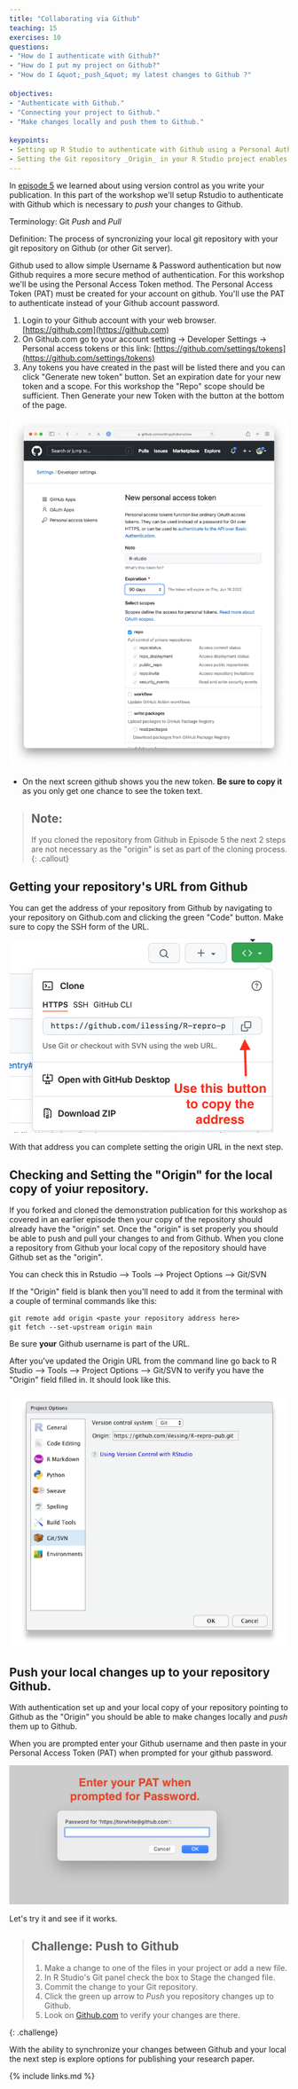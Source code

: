 ```yaml
---
title: "Collaborating via Github"
teaching: 15
exercises: 10
questions:
- "How do I authenticate with Github?"
- "How do I put my project on Github?"
- "How do I &quot;_push_&quot; my latest changes to Github ?"

objectives:
- "Authenticate with Github."
- "Connecting your project to Github."
- "Make changes locally and push them to Github."

keypoints:
- Setting up R Studio to authenticate with Github using a Personal Authentication Token (PAT).
- Setting the Git repository _Origin_ in your R Studio project enables _pushing_ and _pulling_ from your local copy of the repository to the repository on Github.
---
```


In [episode 5](../05-setup-versioning/) we learned about using version control as you write your publication.  In this part of the workshop we'll setup Rstudio to authenticate with Github which is necessary to _push_ your changes to Github.

Terminology:  Git _Push_ and _Pull_

Definition: The process of syncronizing your local git repository with your git repository on Github (or other Git server).

Github used to allow simple Username & Password authentication but now Github requires a more secure method of authentication.  For this workshop we'll be using the Personal Access Token method.  The Personal Access Token (PAT) must be created for your account on github.  You'll use the PAT to authenticate instead of your Github account password.

1. Login to your Github account with your web browser. [https://github.com](https://github.com)
1. On Github.com go to your account setting -> Developer Settings -> Personal access tokens or this link: [https://github.com/settings/tokens](https://github.com/settings/tokens)
1. Any tokens you have created in the past will be listed there and you can click "Generate new token" button.  Set an expiration date for your new token and a scope.  For this workshop the "Repo" scope should be sufficient.  Then Generate your new Token with the button at the bottom of the page.

![PAT options on GitHub](../fig/10-github-new-PAT-options.png)
* On the next screen github shows you the new token.  **Be sure to copy it** as you only get one chance to see the token text.

> ## Note: 
>
> If you cloned the repository from Github in Episode 5 the next 2 steps are not necessary as the "origin" is set as part of the cloning process. 
{: .callout}


## Getting your repository's URL from Github
You can get the address of your repository from Github by navigating to your repository on Github.com and clicking the green "Code" button.  Make sure to copy the SSH form of the URL.

![Copy Repo URL from GitHub](../fig/10-github-clone.png)

With that address you can complete setting the origin URL in the next step. 

## Checking and Setting the "Origin" for the local copy of yoiur repository.

If you forked and cloned the demonstration publication for this workshop as covered in an earlier episode then your copy of the repository should already have the "origin" set.  Once the "origin" is set properly you should be able to push and pull your changes to and from Github.  When you clone a repository from Github your local copy of the repository should have Github set as the "origin".  

You can check this in Rstudio --> Tools --> Project Options --> Git/SVN

If the "Origin" field is blank then you'll need to add it from the terminal with a couple of terminal commands like this:
```
git remote add origin <paste your repository address here>
git fetch --set-upstream origin main
```

Be sure **your** Github username is part of the URL.

After you've updated the Origin URL from the command line go back to R Studio --> Tools --> Project Options --> Git/SVN to verify you have the "Origin" field filled in.  It should look like this.

![RSTudio Project Options Git/SVN](../fig/10-rstudio-project-options-git-with-https-origin.png) 


## Push your local changes up to your repository Github.
With authentication set up and your local copy of your repository pointing to Github as the "Origin" you should be able to make changes locally and _push_ them up to Github.  

When you are prompted enter your Github username and then paste in your Personal Access Token (PAT) when prompted for your github password.

![RStudio PAT Password Prompt](../fig/10-git-mac-password-prompt.png)

 Let's try it and see if it works.

> ## Challenge: Push to Github
> 
> 1. Make a change to one of the files in your project or add a new file.
> 2. In R Studio's Git panel check the box to Stage the changed file.
> 3. Commit the change to your Git repository.
> 4. Click the green up arrow to _Push_ you repository changes up to Github.
> 5. Look on [Github.com](https://github.com) to verify your changes are there.
> 
{: .challenge}

With the ability to synchronize your changes between Github and your local the next step is explore options for publishing your research paper.


{% include links.md %}
